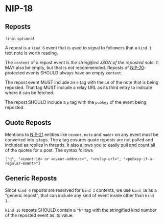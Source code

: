 NIP-18
======

Reposts
-------

`final` `optional`

A repost is a `kind 6` event that is used to signal to followers
that a `kind 1` text note is worth reading.

The `content` of a repost event is _the stringified JSON of the reposted note_. It MAY also be empty, but that is not recommended.
Reposts of [NIP-70](70.md)-protected events SHOULD always have an empty `content`.

The repost event MUST include an `e` tag with the `id` of the note that is
being reposted. That tag MUST include a relay URL as its third entry
to indicate where it can be fetched.

The repost SHOULD include a `p` tag with the `pubkey` of the event being
reposted.

## Quote Reposts

Mentions to [NIP-21](21.md) entities like `nevent`, `note` and `naddr` on any 
event must be converted into `q` tags. The `q` tag ensures quote reposts are 
not pulled and included as replies in threads. It also allows you to easily 
pull and count all of the quotes for a post. The syntax follows

`["q", "<event-id> or <event-address>", "<relay-url>", "<pubkey-if-a-regular-event>"]`

## Generic Reposts

Since `kind 6` reposts are reserved for `kind 1` contents, we use `kind 16`
as a "generic repost", that can include any kind of event inside other than
`kind 1`.

`kind 16` reposts SHOULD contain a `"k"` tag with the stringified kind number
of the reposted event as its value.
